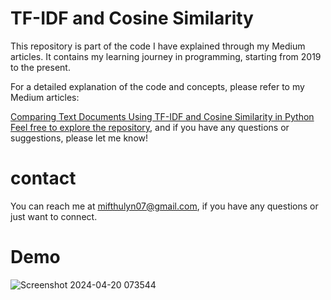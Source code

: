 # TF-IDF and Cosine Similarity #
This repository is part of the code I have explained through my Medium articles. It contains my learning journey in programming, starting from 2019 to the present.

For a detailed explanation of the code and concepts, please refer to my Medium articles:

[Comparing Text Documents Using TF-IDF and Cosine Similarity in Python
Feel free to explore the repository](https://medium.com/@mifthulyn07/comparing-text-documents-using-tf-idf-and-cosine-similarity-in-python-311863c74b2c), and if you have any questions or suggestions, please let me know!

# contact #
You can reach me at mifthulyn07@gmail.com, if you have any questions or just want to connect.

# Demo #
![Screenshot 2024-04-20 073544](https://github.com/mifthulyn07/tfidf-and-cosine-similarity/assets/84966642/6058364e-779e-40d6-95cf-86a133d1999d)
